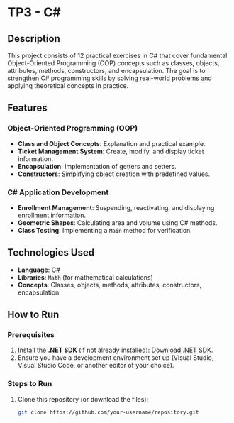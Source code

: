 # TP3 - C# 

## Description
This project consists of 12 practical exercises in C# that cover fundamental Object-Oriented Programming (OOP) concepts such as classes, objects, attributes, methods, constructors, and encapsulation. The goal is to strengthen C# programming skills by solving real-world problems and applying theoretical concepts in practice.

## Features

### Object-Oriented Programming (OOP)
- **Class and Object Concepts**: Explanation and practical example.
- **Ticket Management System**: Create, modify, and display ticket information.
- **Encapsulation**: Implementation of getters and setters.
- **Constructors**: Simplifying object creation with predefined values.

### C# Application Development
- **Enrollment Management**: Suspending, reactivating, and displaying enrollment information.
- **Geometric Shapes**: Calculating area and volume using C# methods.
- **Class Testing**: Implementing a `Main` method for verification.

## Technologies Used
- **Language**: C#
- **Libraries**: `Math` (for mathematical calculations)
- **Concepts**: Classes, objects, methods, attributes, constructors, encapsulation

## How to Run

### Prerequisites
1. Install the **.NET SDK** (if not already installed): [Download .NET SDK](https://dotnet.microsoft.com/download).
2. Ensure you have a development environment set up (Visual Studio, Visual Studio Code, or another editor of your choice).

### Steps to Run
1. Clone this repository (or download the files):
   ```bash
   git clone https://github.com/your-username/repository.git
